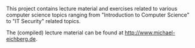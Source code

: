 This project contains lecture material and exercises related to various computer science topics ranging from "Introduction to Computer Science" to "IT Security" related topics.

The (compiled) lecture material can be found at http://www.michael-eichberg.de.